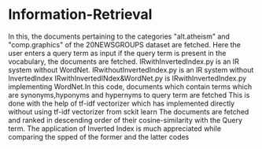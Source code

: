# Information-Retrieval
In this, the documents pertaining to the categories "alt.atheism" and "comp.graphics" of the 20NEWSGROUPS dataset are fetched.
Here the user enters a query term as input if the query term is present in the vocabulary, the documents are fetched.
IRwithInvertedIndex.py is an IR system without WordNet.
IRwithoutInvertedIndex.py is an IR system without InvertedIndex
IRwithInvertedINdex&WordNet.py is IRwithInvertedIndex.py implementing WordNet.In this code, documents which contain terms which are synonyms,hyponyms and hypernyms to query term are fetched
This is done with the help of tf-idf vectorizer which has implemented directly without using tf-idf vectorizer from sckit learn
The documents are fetched and ranked in descending order of their cosine-similarity with the Query term. The application of Inverted Index is much appreciated while comparing the spped of the former and the latter codes
